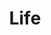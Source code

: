 ---
layout: list
title: Life
slug: lifes
menu: true
order: 1
description: >
  This is a default Life page which is under test.
---
